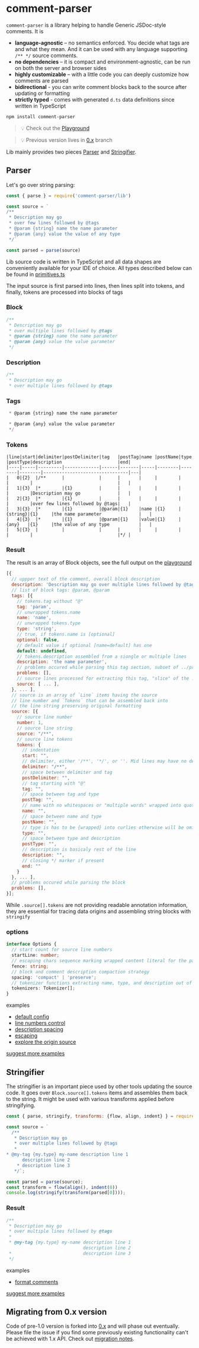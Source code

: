 # comment-parser

`comment-parser` is a library helping to handle Generic JSDoc-style comments. It is

- **language-agnostic** – no semantics enforced. You decide what tags are and what they mean. And it can be used with any language supporting `/** */` source comments.
- **no dependencies** – it is compact and environment-agnostic, can be run on both the server and browser sides
- **highly customizable** – with a little code you can deeply customize how comments are parsed
- **bidirectional** - you can write comment blocks back to the source after updating or formatting
- **strictly typed** - comes with generated `d.ts` data definitions since written in TypeScript

```sh
npm install comment-parser
```

> 💡 Check out the [Playground](https://syavorsky.github.io/comment-parser)

> 💡 Previous version lives in [0.x](https://github.com/syavorsky/comment-parser/tree/0.x) branch

Lib mainly provides two pieces [Parser](#Parser) and [Stringifier](#Stringifier).

## Parser

Let's go over string parsing:

```js
const { parse } = require('comment-parser/lib')

const source = `
/**
 * Description may go
 * over few lines followed by @tags
 * @param {string} name the name parameter
 * @param {any} value the value of any type
 */`

const parsed = parse(source)
```

Lib source code is written in TypeScript and all data shapes are conveniently available for your IDE of choice. All types described below can be found in [primitives.ts](src/primitives.ts)

The input source is first parsed into lines, then lines split into tokens, and finally, tokens are processed into blocks of tags

### Block

```js
/**
 * Description may go
 * over multiple lines followed by @tags
 * @param {string} name the name parameter
 * @param {any} value the value parameter
 */
```

### Description

```js
/**
 * Description may go
 * over multiple lines followed by @tags
```

### Tags

```js
 * @param {string} name the name parameter
```

```js
 * @param {any} value the value parameter
 */
```

### Tokens

```
|line|start|delimiter|postDelimiter|tag   |postTag|name |postName|type    |postType|description                     |end|
|----|-----|---------|-------------|------|-------|-----|--------|--------|--------|--------------------------------|---|
|   0|{2}  |/**      |             |      |       |     |        |        |        |                                |   |
|   1|{3}  |*        |{1}          |      |       |     |        |        |        |Description may go              |   |
|   2|{3}  |*        |{1}          |      |       |     |        |        |        |over few lines followed by @tags|   |
|   3|{3}  |*        |{1}          |@param|{1}    |name |{1}     |{string}|{1}     |the name parameter              |   |
|   4|{3}  |*        |{1}          |@param|{1}    |value|{1}     |{any}   |{1}     |the value of any type           |   |
|   5|{3}  |         |             |      |       |     |        |        |        |                                |*/ |
```

### Result

The result is an array of Block objects, see the full output on the [playground](https://syavorsky.github.io/comment-parser)

```js
[{
  // uppper text of the comment, overall block description
  description: 'Description may go over multiple lines followed by @tags',
  // list of block tags: @param, @param
  tags: [{
    // tokens.tag without "@"
    tag: 'param',
    // unwrapped tokens.name
    name: 'name',
    // unwrapped tokens.type
    type: 'string',
    // true, if tokens.name is [optional]
    optional: false,
    // default value if optional [name=default] has one
    default: undefined,
    // tokens.description assembled from a siongle or multiple lines
    description: 'the name parameter',
    // problems occured while parsing this tag section, subset of ../problems array
    problems: [],
    // source lines processed for extracting this tag, "slice" of the ../source item reference
    source: [ ... ],
  }, ... ],
  // source is an array of `Line` items having the source
  // line number and `Tokens` that can be assembled back into
  // the line string preserving original formatting
  source: [{
    // source line number
    number: 1,
    // source line string
    source: "/**",
    // source line tokens
    tokens: {
      // indentation
      start: "",
      // delimiter, either '/**', '*/', or ''. Mid lines may have no delimiters
      delimiter: "/**",
      // space between delimiter and tag
      postDelimiter: "",
      // tag starting with "@"
      tag: "",
      // space between tag and type
      postTag: "",
      // name with no whitespaces or "multiple words" wrapped into quotes. May occure in [name] and [name=default] forms
      name: "",
      // space between name and type
      postName: "",
      // type is has to be {wrapped} into curlies otherwise will be omitted
      type: "",
      // space between type and description
      postType: "",
      // description is basicaly rest of the line
      description: "",
      // closing */ marker if present
      end: ""
    }
  }, ... ],
  // problems occured while parsing the block
  problems: [],
}];
```

While `.source[].tokens` are not providing readable annotation information, they are essential for tracing data origins and assembling string blocks with `stringify`

### options

```ts
interface Options {
  // start count for source line numbers
  startLine: number;
  // escaping chars sequence marking wrapped content literal for the parser
  fence: string;
  // block and comment description compaction strategy
  spacing: 'compact' | 'preserve';
  // tokenizer functions extracting name, type, and description out of tag, see Tokenizer
  tokenizers: Tokenizer[];
}
```

examples
- [default config](https://syavorsky.github.io/comment-parser/#parse-defaults)
- [line numbers control](https://syavorsky.github.io/comment-parser/#parse-line-numbering)
- [description spacing](https://syavorsky.github.io/comment-parser/#parse-spacing)
- [escaping](https://syavorsky.github.io/comment-parser/#parse-escaping)
- [explore the origin source](https://syavorsky.github.io/comment-parser/#parse-source-exploration)

[suggest more examples](https://github.com/syavorsky/comment-parser/issues/new?title=example+suggestion%3A+...&labels=example,parser)

## Stringifier

The stringifier is an important piece used by other tools updating the source code. It goes over `Block.source[].tokens` items and assembles them back to the string. It might be used with various transforms applied before stringifying.

```js
const { parse, stringify, transforms: {flow, align, indent} } = require('comment-parser');

const source = `
  /**
   * Description may go
   * over multiple lines followed by @tags
   *
* @my-tag {my.type} my-name description line 1
      description line 2
    * description line 3
   */`;

const parsed = parse(source);
const transform = flow(align(), indent(0))
console.log(stringify(transform(parsed[0])));
```

### Result

```js
/**
 * Description may go
 * over multiple lines followed by @tags
 *
 * @my-tag {my.type} my-name description line 1
                             description line 2
 *                           description line 3
 */
```

examples
- [format comments](https://syavorsky.github.io/comment-parser/#stringify-formatting)

[suggest more examples](https://github.com/syavorsky/comment-parser/issues/new?title=example+suggestion%3A+...&labels=example,stringifier)

## Migrating from 0.x version

Code of pre-1.0 version is forked into [0.x](https://github.com/syavorsky/comment-parser/tree/0.x) and will phase out eventually. Please file the issue if you find some previously existing functionality can't be achieved with 1.x API. Check out [migration notes](migrate-1.0.md).
